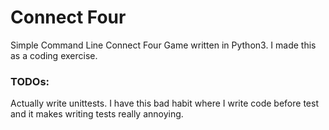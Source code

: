 # Connect Four
Simple Command Line Connect Four Game written in Python3. I made this as a coding exercise.

### TODOs:
Actually write unittests. I have this bad habit where I write code before test and it makes writing tests really annoying.
